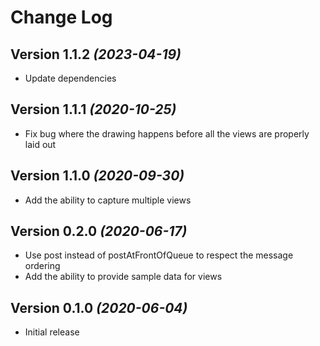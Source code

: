 Change Log
==========

Version 1.1.2 *(2023-04-19)*
----------------------------

* Update dependencies

Version 1.1.1 *(2020-10-25)*
----------------------------

* Fix bug where the drawing happens before all the views are properly laid out

Version 1.1.0 *(2020-09-30)*
----------------------------

* Add the ability to capture multiple views

Version 0.2.0 *(2020-06-17)*
----------------------------

* Use post instead of postAtFrontOfQueue to respect the message ordering
* Add the ability to provide sample data for views

Version 0.1.0 *(2020-06-04)*
----------------------------

 * Initial release
